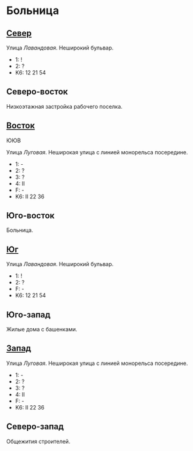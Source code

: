 # Больница

## [Север](./600050.md)

Улица *Лавандовая*.
Неширокий бульвар.

* 1:    !
* 2:    ?
* K6:   12  21  54

## Северо-восток

Низкоэтажная застройка рабочего поселка.

## [Восток](./610065.md)

ЮЮВ

Улица *Луговая*.
Неширокая улица с линией монорельса посередине.

* 1:    -
* 2:    ?
* 3:    ?
* 4:    II
* F:    -
* K6:   II
        22  36

## Юго-восток

Больница.

## [Юг](./600070.md)

Улица *Лавандовая*.
Неширокий бульвар.

* 1:    !
* 2:    ?
* F:    -
* K6:   12  21  54

## Юго-запад

Жилые дома с башенками.

## [Запад](./590065.md)

Улица *Луговая*.
Неширокая улица с линией монорельса посередине.

* 1:    -
* 2:    ?
* 3:    ?
* 4:    II
* F:    -
* K6:   II
        22  36

## Северо-запад

Общежития строителей.
